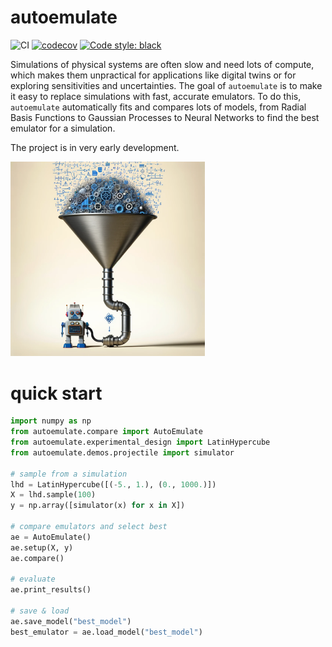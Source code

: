 # autoemulate

![CI](https://github.com/alan-turing-institute/autoemulate/actions/workflows/ci.yaml/badge.svg)
[![codecov](https://codecov.io/gh/alan-turing-institute/autoemulate/graph/badge.svg?token=XD1HXQUIGK)](https://codecov.io/gh/alan-turing-institute/autoemulate)
[![Code style: black](https://img.shields.io/badge/code%20style-black-000000.svg)](https://github.com/psf/black)


<!-- SPHINX-START -->

Simulations of physical systems are often slow and need lots of compute, which makes them unpractical for applications like digital twins or for exploring sensitivities and uncertainties. The goal of `autoemulate` is to make it easy to replace simulations with fast, accurate emulators. To do this, `autoemulate` automatically fits and compares lots of models, from Radial Basis Functions to Gaussian Processes to Neural Networks to find the best emulator for a simulation.

The project is in very early development. 

<img src="misc/robot.png" alt="emulating simulations with ML" width="61.8%">


# quick start

```python
import numpy as np
from autoemulate.compare import AutoEmulate
from autoemulate.experimental_design import LatinHypercube
from autoemulate.demos.projectile import simulator

# sample from a simulation
lhd = LatinHypercube([(-5., 1.), (0., 1000.)])
X = lhd.sample(100)
y = np.array([simulator(x) for x in X])

# compare emulators and select best
ae = AutoEmulate()
ae.setup(X, y)
ae.compare() 

# evaluate
ae.print_results()

# save & load
ae.save_model("best_model")
best_emulator = ae.load_model("best_model")
```